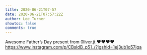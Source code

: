 ```yaml
---
title: 2020-06-21T07-57
date: 2020-06-21T07:57:22Z
author: Lee Turner
showtoc: false
comments: true
---
```


Awesome Father’s Day present from 0liver.jt ❤️❤️❤️❤️ https://www.instagram.com/p/CBsIdB_p51_/?igshid=1ej3ub1o57jqa

